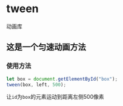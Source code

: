 # tween
动画库

## 这是一个匀速动画方法


### 使用方法

```js
let box = document.getElementById("box");
tween(box, left, 500);
```

让`id`为`box`的元素运动到距离左侧500像素
